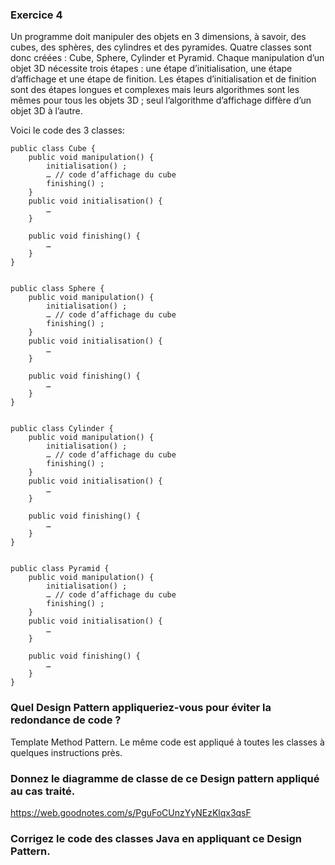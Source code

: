### Exercice 4

Un programme doit manipuler des objets en 3 dimensions, à savoir, des cubes,
des sphères, des cylindres et des pyramides. Quatre classes sont donc créées :
Cube, Sphere, Cylinder et Pyramid.
Chaque manipulation d’un objet 3D nécessite trois étapes : une étape
d’initialisation, une étape d’affichage et une étape de finition. Les étapes
d’initialisation et de finition sont des étapes longues et complexes mais leurs
algorithmes sont les mêmes pour tous les objets 3D ; seul l’algorithme
d’affichage diffère d’un objet 3D à l’autre.

Voici le code des 3 classes:

```
public class Cube {
    public void manipulation() {
        initialisation() ;
        … // code d’affichage du cube
        finishing() ;
    }
    public void initialisation() {
        …
    }
    
    public void finishing() {
        …
    }
}


public class Sphere {
    public void manipulation() {
        initialisation() ;
        … // code d’affichage du cube
        finishing() ;
    }
    public void initialisation() {
        …
    }
    
    public void finishing() {
        …
    }
}


public class Cylinder {
    public void manipulation() {
        initialisation() ;
        … // code d’affichage du cube
        finishing() ;
    }
    public void initialisation() {
        …
    }
    
    public void finishing() {
        …
    }
}


public class Pyramid {
    public void manipulation() {
        initialisation() ;
        … // code d’affichage du cube
        finishing() ;
    }
    public void initialisation() {
        …
    }
    
    public void finishing() {
        …
    }
}
```

### Quel Design Pattern appliqueriez-vous pour éviter la redondance de code ?

Template Method Pattern. Le même code est appliqué à toutes les classes à quelques instructions près.

### Donnez le diagramme de classe de ce Design pattern appliqué au cas traité.

https://web.goodnotes.com/s/PguFoCUnzYyNEzKlqx3qsF

### Corrigez le code des classes Java en appliquant ce Design Pattern.